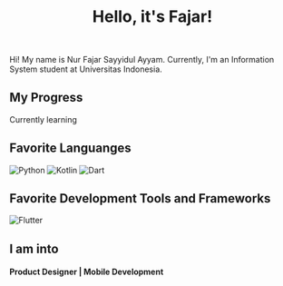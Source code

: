 <div align="center">
   <h1>Hello, it's Fajar!</h1>
</div>

<br>

Hi! My name is Nur Fajar Sayyidul Ayyam. Currently, I'm an Information System student at Universitas Indonesia.
 
## My Progress
Currently learning
 
## Favorite Languanges
<p>
  <img alt="Python" src="https://img.shields.io/badge/-Python-3776ab?style=plastic&logo=Python&logoColor=white" />
  <img alt="Kotlin" src="https://img.shields.io/badge/-Kotlin-0095D5?style=plastic&logo=kotlin&logoColor=white" />
  <img alt="Dart" src="https://img.shields.io/badge/-Dart-0095D5?style=plastic&logo=Dart&logoColor=white" />
</p>

## Favorite Development Tools and Frameworks
<p>
  <img alt="Flutter" src="https://img.shields.io/badge/-Flutter-45b8d8?style=plastic&logo=Flutter&logoColor=white" />
</p>

 ## I am into
 <p align="center">
  <h4> Product Designer | Mobile Development</h4>
 </p>
